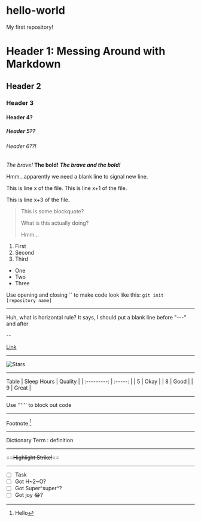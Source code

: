 # hello-world
My first repository!

# Header 1: Messing Around with Markdown
## Header 2
### Header 3
#### Header 4?
##### Header 5??
###### Header 6??!

*The brave!*
**The bold!**
***The brave and the bold!***

Hmm...apparently we need a blank line to signal new line.

This is line x of the file.
This is line x+1 of the file.

This is line x+3 of the file. 

> This is some blockquote? 
> 
> What is this actually doing?
> 
> Hmm...

1. First
2. Second
3. Third

- One
- Two
- Three 

Use opening and closing `` to make code look like this: `git init [repository name]`

--- 

Huh, what is horizontal rule? It says, I should put a blank line before "---" and after

--

[Link](https://www.google.com)

---

![Stars](https://pixnio.com/space/dark-abstract-constellation-galaxy-astronomy-planet-night-dark-sky)

---

Table
| Sleep Hours | Quality |
| :---------: | :-----: |
| 5           | Okay    |
| 8           | Good    |
| 9           | Great   |

---

Use '''''' to block out code

--- 

Footnote [^1]

[^1]: Hello

---

Dictionary
Term
: definition

--- 

==~~Highlight Strike!~~==

---

- [ ] Task
- [ ] Got H~2~O?
- [ ] Got Super^super^?
- [ ] Got joy :joy:?
